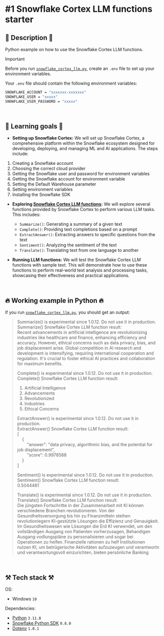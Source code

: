 # #1 Snowflake Cortex LLM functions starter

## 📖 Description 📖

Python example on how to use the Snowflake Cortex LLM functions.

> [!IMPORTANT]
> Before you run [`snowflake_cortex_llm.py`](https://github.com/rokbenko/ai-playground/blob/main/snowflake-tutorials/1-Snowflake_Cortex_LLM_functions_starter/snowflake_cortex_llm.py), create an `.env` file to set up your environment variables.
>
> Your `.env` file should contain the following environment variables:
>
> ```bash
> SNOWFLAKE_ACCOUNT = "xxxxxxx-xxxxxxx"
> SNOWFLAKE_USER = "xxxxx"
> SNOWFLAKE_USER_PASSWORD = "xxxxx"
> ```

<br>

## 🧠 Learning goals 🧠

- **Setting up Snowflake Cortex:** We will set up Snowflake Cortex, a comprehensive platform within the Snowflake ecosystem designed for developing, deploying, and managing ML and AI applications. The steps include:

1. Creating a Snowflake account
2. Choosing the correct cloud provider
3. Getting the Snowflake user and password for environment variables
4. Getting the Snowflake account for environment variable
5. Setting the Default Warehouse parameter
6. Setting environment variables
7. Installing the Snowflake SDK

- **Exploring [Snowflake Cortex LLM functions](https://docs.snowflake.com/en/user-guide/snowflake-cortex/llm-functions):** We will explore several functions provided by Snowflake Cortex to perform various LLM tasks. This includes:

    - `Summarize()`: Generating a summary of a given text
    - `Complete()`: Providing text completions based on a prompt
    - `ExtractAnswer()`: Extracting answers to specific questions from the text
    - `Sentiment()`: Analyzing the sentiment of the text
    - `Translate()`: Translating text from one language to another

- **Running LLM functions:** We will test the Snowflake Cortex LLM functions with sample text. This will demonstrate how to use these functions to perform real-world text analysis and processing tasks, showcasing their effectiveness and practical applications.

<br>

## 🔥 Working example in Python 🔥

If you run [`snowflake_cortex_llm.py`](https://github.com/rokbenko/ai-playground/blob/main/snowflake-tutorials/1-Snowflake_Cortex_LLM_functions_starter/snowflake_cortex_llm.py), you should get an output:

> Summarize() is experimental since 1.0.12. Do not use it in production.<br>
> Summarize() Snowflake Cortex LLM function result:<br>
> Recent advancements in artificial intelligence are revolutionizing industries like healthcare and finance, enhancing efficiency and accuracy. However, ethical concerns such as data privacy, bias, and job displacement arise. Global competition in AI research and development is intensifying, requiring international cooperation and regulation. It's crucial to foster ethical AI practices and collaboration for maximum benefits.
> 
> Complete() is experimental since 1.0.12. Do not use it in production.<br>
> Complete() Snowflake Cortex LLM function result:<br>
> 1. Artificial Intelligence
> 2. Advancements
> 3. Revolutionized
> 4. Industries
> 5. Ethical Concerns
> 
> ExtractAnswer() is experimental since 1.0.12. Do not use it in production.<br>
> ExtractAnswer() Snowflake Cortex LLM function result:<br>
> [<br>
> &nbsp;&nbsp;&nbsp;&nbsp;{<br>
> &nbsp;&nbsp;&nbsp;&nbsp;&nbsp;&nbsp;&nbsp;&nbsp;"answer": "data privacy, algorithmic bias, and the potential for job displacement",<br>
> &nbsp;&nbsp;&nbsp;&nbsp;&nbsp;&nbsp;&nbsp;&nbsp;"score": 0.9978588<br>
> &nbsp;&nbsp;&nbsp;&nbsp;}<br>
> ]
> 
> Sentiment() is experimental since 1.0.12. Do not use it in production.<br>
> Sentiment() Snowflake Cortex LLM function result:<br>
> 0.5044461
> 
> Translate() is experimental since 1.0.12. Do not use it in production.<br>
> Translate() Snowflake Cortex LLM function result:<br>
> Die jüngsten Fortschritte in der Zusammenarbeit mit KI können verschiedene Branchen revolutionieren. Von der Gesundheitsversorgung bis hin zu Finanzmitteln steihen revolutioniegern KI-gestützte Lösungen die Effizienz und Genauigkeit. Im Gesundheitswesen wie Lösungen die Erd KI verwendet, um den vollständigen Ausgang von Patienten vorherzusagen, Behandigen Ausgang vodlungspläne zu personalisieren und sogar bei Operationen zu helfen. Finanzielle rationen zu helf
> Institutionen nutzen KI, um betrügerische Aktivitäten aufzuzeugen und verantwortn und verantwortungsvoll einzurichten, bieten persönliche Banking

<br>

## ⚒️ Tech stack ⚒️

OS:

- Windows `10`

Dependencies:

- [Python](https://www.python.org/) `3.11.8`
- [Snowflake Python SDK](https://pypi.org/project/snowflake/) `0.8.0`
- [Dotenv](https://pypi.org/project/python-dotenv/) `1.0.1`
